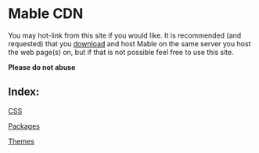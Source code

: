 # Mable CDN

You may hot-link from this site if you would like. It is recommended (and requested) that you [download](https://github.com/mable-template/main-webpage/archive/refs/heads/main.zip) and host Mable on the same server you host the web page(s) on, but if that is not possible feel free to use this site.

**Please do not abuse**

## Index:

[CSS](css)

[Packages](packages)

[Themes](themes)

